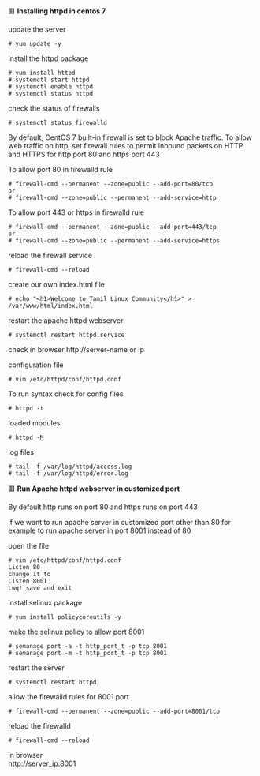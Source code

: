 :red_square: __Installing httpd in centos 7__

update the server
```
# yum update -y
```
install the httpd package
```
# yum install httpd
# systemctl start httpd
# systemctl enable httpd
# systemctl status httpd
```
check the status of firewalls
```
# systemctl status firewalld
```
By default, CentOS 7 built-in firewall is set 
to block Apache traffic. To allow web traffic 
on http, set firewall rules to permit inbound 
packets on HTTP and HTTPS for http port 80 
and https port 443

To allow port 80 in firewalld rule
```
# firewall-cmd --permanent --zone=public --add-port=80/tcp
or 
# firewall-cmd --zone=public --permanent --add-service=http
```
To allow port 443 or https in firewalld rule
```
# firewall-cmd --permanent --zone=public --add-port=443/tcp
or
# firewall-cmd --zone=public --permanent --add-service=https
```
reload the firewall service
```
# firewall-cmd --reload
```
create our own index.html file
```
# echo "<h1>Welcome to Tamil Linux Community</h1>" > /var/www/html/index.html
```
restart the apache httpd webserver
```
# systemctl restart httpd.service
```

check in browser
http://server-name or ip

configuration file
```
# vim /etc/httpd/conf/httpd.conf
```
To run syntax check for config files
```
# httpd -t
```
loaded modules
```
# httpd -M
```
log files
```
# tail -f /var/log/httpd/access.log
# tail -f /var/log/httpd/error.log
```

:red_square: __Run Apache httpd webserver in customized port__

By default http runs on port 80 and https runs on port 443

if we want to run apache server in customized port other than 80
for example to run apache server in port 8001 instead of 80

open the file
```
# vim /etc/httpd/conf/httpd.conf
Listen 80
change it to
Listen 8001
:wq! save and exit
```
install selinux package
```
# yum install policycoreutils -y
```
make the selinux policy to allow port 8001
```
# semanage port -a -t http_port_t -p tcp 8001
# semanage port -m -t http_port_t -p tcp 8001
```
restart the server
```
# systemctl restart httpd
```
allow the firewalld rules for 8001 port
```
# firewall-cmd --permanent --zone=public --add-port=8001/tcp
```
reload the firewalld
```
# firewall-cmd --reload
```
in browser
\
http://server_ip:8001
